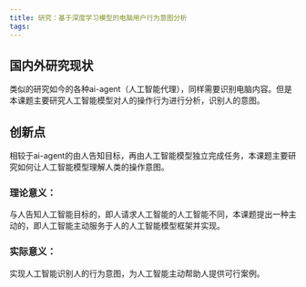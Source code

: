 ```yaml
---
title: 研究：基于深度学习模型的电脑用户行为意图分析
tags:
---
```


## 国内外研究现状

类似的研究如今的各种ai-agent（人工智能代理），同样需要识别电脑内容。但是本课题主要研究人工智能模型对人的操作行为进行分析，识别人的意图。

## 创新点

相较于ai-agent的由人告知目标，再由人工智能模型独立完成任务，本课题主要研究如何让人工智能模型理解人类的操作意图。

### 理论意义：

与人告知人工智能目标的，即人请求人工智能的人工智能不同，本课题提出一种主动的，即人工智能主动服务于人的人工智能模型框架并实现。

### 实际意义：

实现人工智能识别人的行为意图，为人工智能主动帮助人提供可行案例。

